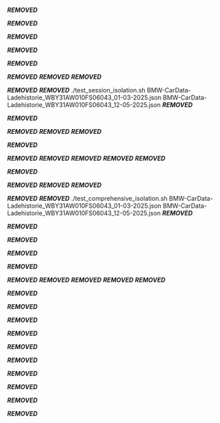 ***REMOVED***

***REMOVED***

***REMOVED***

***REMOVED***

***REMOVED***

***REMOVED***
***REMOVED***
***REMOVED***

***REMOVED***
***REMOVED***
./test_session_isolation.sh BMW-CarData-Ladehistorie_WBY31AW010FS06043_01-03-2025.json BMW-CarData-Ladehistorie_WBY31AW010FS06043_12-05-2025.json
***REMOVED***

***REMOVED***

***REMOVED***
***REMOVED***
***REMOVED***

***REMOVED***

***REMOVED***
***REMOVED***
***REMOVED***
***REMOVED***
***REMOVED***

***REMOVED***

***REMOVED***
***REMOVED***
***REMOVED***

***REMOVED***
***REMOVED***
./test_comprehensive_isolation.sh BMW-CarData-Ladehistorie_WBY31AW010FS06043_01-03-2025.json BMW-CarData-Ladehistorie_WBY31AW010FS06043_12-05-2025.json
***REMOVED***

***REMOVED***

***REMOVED***

***REMOVED***

***REMOVED***

***REMOVED***
***REMOVED***
***REMOVED***
***REMOVED***
***REMOVED***

***REMOVED***

***REMOVED***

***REMOVED***

***REMOVED***

***REMOVED***

***REMOVED***

***REMOVED***

***REMOVED***

***REMOVED***

***REMOVED***
